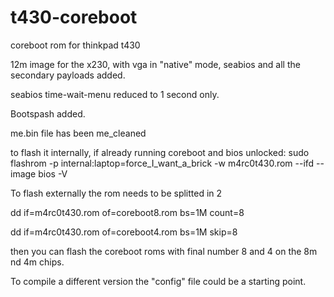 # t430-coreboot
coreboot rom for thinkpad t430

12m image for the x230, with vga in "native" mode, seabios and all the secondary payloads added.

seabios time-wait-menu reduced to 1 second only.

Bootspash added.

me.bin file has been me_cleaned

to flash it internally, if already running coreboot and bios unlocked:
sudo flashrom -p internal:laptop=force_I_want_a_brick -w m4rc0t430.rom --ifd --image bios -V

To flash externally the rom needs to be splitted in 2

dd if=m4rc0t430.rom of=coreboot8.rom bs=1M count=8

dd if=m4rc0t430.rom of=coreboot4.rom bs=1M skip=8

then you can flash the coreboot roms with final number 8 and 4 on the 8m nd 4m chips.

To compile a different version the "config" file could be a starting point.
